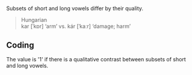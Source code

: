 # [](ParameterTable?__template__=property.md&property=Name#cldf:UT133)

Subsets of short and long vowels differ by their quality.

>Hungarian<br/>
>kar [ˈkɒr] ‘arm’ vs. kár [ˈkaːr] ‘damage; harm’

## Coding

The value is '1' if there is a qualitative contrast between subsets of short and long vowels.
